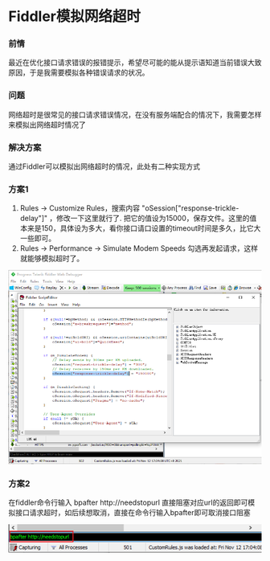 # Fiddler模拟网络超时

### **前情**

最近在优化接口请求错误的报错提示，希望尽可能的能从提示语知道当前错误大致原因，于是我需要模拟各种错误请求的状况。

### 问题

网络超时是很常见的接口请求错误情况，在没有服务端配合的情况下，我需要怎样来模拟出网络超时情况了

### 解决方案

通过Fiddler可以模拟出网络超时的情况，此处有二种实现方式

### 方案1

1. Rules -> Customize Rules，搜索内容 "oSession["response-trickle-delay"]" ，修改一下这里就行了. 把它的值设为15000，保存文件。这里的值本来是150，具体设为多大，看你接口请口设置的timeout时间是多久，比它大一些即可。
2. Rules -> Performance -> Simulate Modem Speeds 勾选再发起请求，这样就能够模拟超时了。

![方案1](./plan1.png)

### 方案2

在fiddler命令行输入 bpafter http://needstopurl 直接阻塞对应url的返回即可模拟接口请求超时，如后续想取消，直接在命令行输入bpafter即可取消接口阻塞

![方案2](./plan2.png)